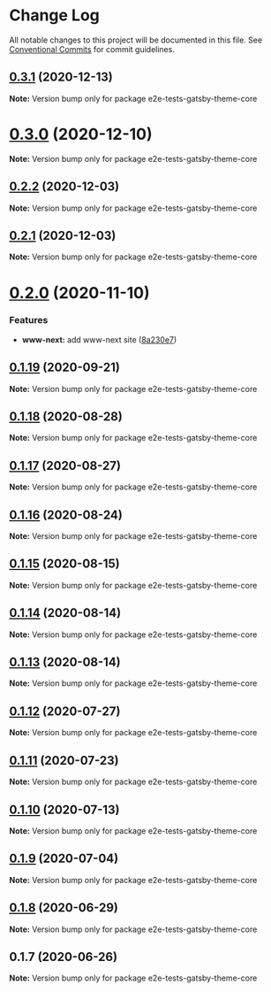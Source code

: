 # Change Log

All notable changes to this project will be documented in this file.
See [Conventional Commits](https://conventionalcommits.org) for commit guidelines.

## [0.3.1](https://github.com/reflexjs/reflexjs/compare/e2e-tests-gatsby-theme-core@0.3.0...e2e-tests-gatsby-theme-core@0.3.1) (2020-12-13)

**Note:** Version bump only for package e2e-tests-gatsby-theme-core





# [0.3.0](https://github.com/reflexjs/reflexjs/compare/e2e-tests-gatsby-theme-core@0.2.2...e2e-tests-gatsby-theme-core@0.3.0) (2020-12-10)

**Note:** Version bump only for package e2e-tests-gatsby-theme-core





## [0.2.2](https://github.com/reflexjs/reflexjs/compare/e2e-tests-gatsby-theme-core@0.2.1...e2e-tests-gatsby-theme-core@0.2.2) (2020-12-03)

**Note:** Version bump only for package e2e-tests-gatsby-theme-core





## [0.2.1](https://github.com/reflexjs/reflex/compare/e2e-tests-gatsby-theme-core@0.2.0...e2e-tests-gatsby-theme-core@0.2.1) (2020-12-03)

**Note:** Version bump only for package e2e-tests-gatsby-theme-core





# [0.2.0](https://github.com/reflexjs/reflex/compare/e2e-tests-gatsby-theme-core@0.1.19...e2e-tests-gatsby-theme-core@0.2.0) (2020-11-10)


### Features

* **www-next:** add www-next site ([8a230e7](https://github.com/reflexjs/reflex/commit/8a230e7e43d1bb6a25c7332501547ee0f9eea080))





## [0.1.19](https://github.com/reflexjs/reflex/compare/e2e-tests-gatsby-theme-core@0.1.18...e2e-tests-gatsby-theme-core@0.1.19) (2020-09-21)

**Note:** Version bump only for package e2e-tests-gatsby-theme-core





## [0.1.18](https://github.com/reflexjs/reflex/compare/e2e-tests-gatsby-theme-core@0.1.17...e2e-tests-gatsby-theme-core@0.1.18) (2020-08-28)

**Note:** Version bump only for package e2e-tests-gatsby-theme-core





## [0.1.17](https://github.com/reflexjs/reflex/compare/e2e-tests-gatsby-theme-core@0.1.16...e2e-tests-gatsby-theme-core@0.1.17) (2020-08-27)

**Note:** Version bump only for package e2e-tests-gatsby-theme-core





## [0.1.16](https://github.com/reflexjs/reflex/compare/e2e-tests-gatsby-theme-core@0.1.15...e2e-tests-gatsby-theme-core@0.1.16) (2020-08-24)

**Note:** Version bump only for package e2e-tests-gatsby-theme-core





## [0.1.15](https://github.com/reflexjs/reflex/compare/e2e-tests-gatsby-theme-core@0.1.14...e2e-tests-gatsby-theme-core@0.1.15) (2020-08-15)

**Note:** Version bump only for package e2e-tests-gatsby-theme-core





## [0.1.14](https://github.com/reflexjs/reflex/compare/e2e-tests-gatsby-theme-core@0.1.13...e2e-tests-gatsby-theme-core@0.1.14) (2020-08-14)

**Note:** Version bump only for package e2e-tests-gatsby-theme-core





## [0.1.13](https://github.com/reflexjs/reflex/compare/e2e-tests-gatsby-theme-core@0.1.12...e2e-tests-gatsby-theme-core@0.1.13) (2020-08-14)

**Note:** Version bump only for package e2e-tests-gatsby-theme-core





## [0.1.12](https://github.com/reflexjs/reflex/compare/e2e-tests-gatsby-theme-core@0.1.11...e2e-tests-gatsby-theme-core@0.1.12) (2020-07-27)

**Note:** Version bump only for package e2e-tests-gatsby-theme-core





## [0.1.11](https://github.com/reflexjs/reflex/compare/e2e-tests-gatsby-theme-core@0.1.10...e2e-tests-gatsby-theme-core@0.1.11) (2020-07-23)

**Note:** Version bump only for package e2e-tests-gatsby-theme-core





## [0.1.10](https://github.com/reflexjs/reflex/compare/e2e-tests-gatsby-theme-core@0.1.9...e2e-tests-gatsby-theme-core@0.1.10) (2020-07-13)

**Note:** Version bump only for package e2e-tests-gatsby-theme-core





## [0.1.9](https://github.com/reflexjs/reflex/compare/e2e-tests-gatsby-theme-core@0.1.8...e2e-tests-gatsby-theme-core@0.1.9) (2020-07-04)

**Note:** Version bump only for package e2e-tests-gatsby-theme-core





## [0.1.8](https://github.com/reflexjs/reflex/compare/e2e-tests-gatsby-theme-core@0.1.7...e2e-tests-gatsby-theme-core@0.1.8) (2020-06-29)

**Note:** Version bump only for package e2e-tests-gatsby-theme-core





## 0.1.7 (2020-06-26)

**Note:** Version bump only for package e2e-tests-gatsby-theme-core
